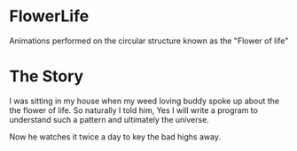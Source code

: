 # FlowerLife
Animations performed on the circular structure known as the "Flower of life"

# The Story 
I was sitting in my house when my weed loving buddy spoke up about the the flower of life. So naturally I told him, Yes I will write a program to understand such a pattern and ultimately the universe. 

Now he watches it twice a day to key the bad highs away.
